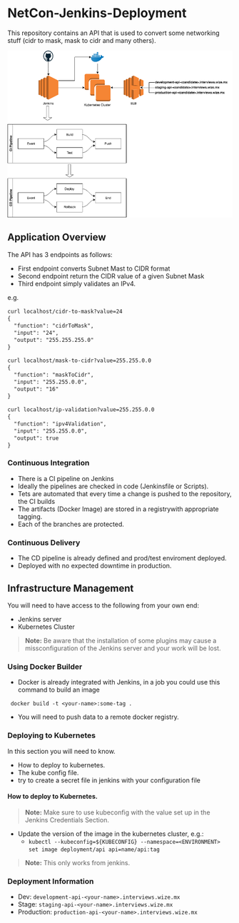 # NetCon-Jenkins-Deployment

This repository contains an API that is used to convert some networking stuff (cidr to mask, mask to cidr and many others). 


![](interview-infra.png "Your Infra")


## Application Overview

The API has 3 endpoints as follows:
- First endpoint converts Subnet Mast to CIDR format
- Second endpoint return the CIDR value of a given Subnet Mask
- Third endpoint simply validates an IPv4.

e.g.

```
curl localhost/cidr-to-mask?value=24
{
  "function": "cidrToMask",
  "input": "24",
  "output": "255.255.255.0"
}
```

```
curl localhost/mask-to-cidr?value=255.255.0.0
{
  "function": "maskToCidr",
  "input": "255.255.0.0",
  "output": "16"
}

```

```
curl localhost/ip-validation?value=255.255.0.0
{
  "function": "ipv4Validation",
  "input": "255.255.0.0",
  "output": true
}

```

### Continuous Integration
  * There is a CI pipeline on Jenkins
  * Ideally the pipelines are checked in code (Jenkinsfile or Scripts).
  * Tets are automated that every time a change is pushed to the repository, the CI builds
  * The artifacts (Docker Image) are stored in a registrywith appropriate tagging.
  * Each of the branches are protected.
  
### Continuous Delivery

  * The CD pipeline is already defined and prod/test enviroment deployed.
  * Deployed with no expected downtime in production.

## Infrastructure Management

  You will need to have access to the following from your own end:

  * Jenkins server
  * Kubernetes Cluster


> **Note:** Be aware that the installation of some plugins may cause a missconfiguration of the Jenkins server and your work will be lost.

### Using Docker Builder
  * Docker is already integrated with Jenkins, in a job you could use this
  command to build an image

```
 docker build -t <your-name>:some-tag .
```

  * You will need to push data to a remote docker registry. 

### Deploying to Kubernetes

In this section you will need to know.

  * How to deploy to kubernetes.
  * The kube config file.
  * try to create a secret file in jenkins with your configuration file


#### How to deploy to Kubernetes.

> **Note:** Make sure to use kubeconfig with the value set up in the
> Jenkins Credentials Section.

  * Update the version of the image in the kubernetes cluster, e.g.:
    - `kubectl --kubeconfig=${KUBECONFIG} --namespace=<ENVIRONMENT>
    set image deployment/api api=name/api:tag`

> **Note:** This only works from jenkins.

### Deployment Information

* Dev: `development-api-<your-name>.interviews.wize.mx`
* Stage: `staging-api-<your-name>.interviews.wize.mx`
* Production: `production-api-<your-name>.interviews.wize.mx`

